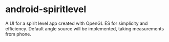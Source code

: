 # android-spiritlevel

A UI for a spirit level app created with OpenGL ES for simplicity and efficiency. Default angle source will be implemented, taking measurements from phone.
